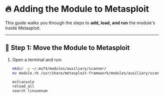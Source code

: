 # 🔥 Adding the Module to Metasploit

This guide walks you through the steps to **add, load, and run** the module's inside Metasploit.

---

## **📂 Step 1: Move the Module to Metasploit**
1. Open a terminal and run:
   ```bash
   mkdir -p ~/.msf4/modules/auxiliary/scanner/
   mv module.rb /usr/share/metasploit-framework/modules/auxiliary/scanner/

   msfconsole
   reload_all
   search linuxenum




   

